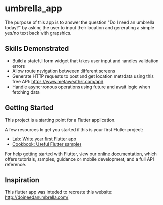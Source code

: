 # umbrella_app

The purpose of this app is to answer the question "Do I need an umbrella today?" by asking the user to input their location and generating a simple yes/no text back with grapshics. 

## Skills Demonstrated
- Build a stateful form widget that takes user input and handles validation errors
- Allow route navigation betweeen different screens
- Generate HTTP requests to post and get location metadata using this free API: https://www.metaweather.com/api/
- Handle asynchronous operations using future and await logic when fetching data

## Getting Started

This project is a starting point for a Flutter application.

A few resources to get you started if this is your first Flutter project:

- [Lab: Write your first Flutter app](https://flutter.dev/docs/get-started/codelab)
- [Cookbook: Useful Flutter samples](https://flutter.dev/docs/cookbook)

For help getting started with Flutter, view our
[online documentation](https://flutter.dev/docs), which offers tutorials,
samples, guidance on mobile development, and a full API reference.

## Inspiration
This flutter app was inteded to recreate this website: http://doineedanumbrella.com/

